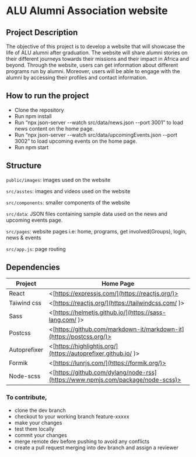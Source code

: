 # ALU Alumni Association website

## Project Description

The objective of this project is to develop a website that will showcase the life of ALU alumni after graduation. The website will share alumni stories on their different journeys towards their missions and their impact in Africa and beyond. Through the website, users can get information about different programs run by alumni. Moreover, users will be able to engage with the alumni by accessing their profiles and contact information.

## How to run the project

- Clone the repository
- Run npm install
- Run “npx json-server --watch src/data/news.json --port 3001” to load news content on the home page.
- Run “npx json-server --watch src/data/upcomingEvents.json --port 3002”  to load upcoming events on the home page.
- Run npm start

## Structure

`public/images`: images used on the website

`src/asstes`: images and videos used on the website

`src/components`: smaller components of the website

`src/data`: JSON files containing sample data used on the news and upcoming events page.

`src/pages`: website pages i.e: home, programs, get involved(Groups), login, news & events

`src/app.js`: page routing

## Dependencies

| Project      | Home Page                                                                        |
|--------------|----------------------------------------------------------------------------------|
| React        | <[https://expressjs.com/](https://reactjs.org/)>                                 |
| Taiwind css  | <[https://reactjs.org/](https://tailwindcss.com/ )>                              |
| Sass         | <[https://helmetjs.github.io/](https://sass-lang.com/ )>                         |
| Postcss      | <[https://github.com/markdown-it/markdown-it](https://postcss.org/)>             |
| Autoprefixer | <[https://highlightjs.org/](https://autoprefixer.github.io/ )>                   |
| Formik       | <[https://lunrjs.com/](https://formik.org/)>                                     |
| Node-scss    | <[https://github.com/dylang/node-rss](https://www.npmjs.com/package/node-scss)>  |

### To contribute,
- clone the dev branch 
- checkout to your working branch feature-xxxxx
- make your changes
- test them locally
- commit your changes
- merge remote dev before pushing to avoid any conflicts
- create a pull request merging into dev branch and assign a reviewer
